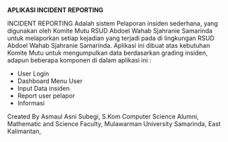 **APLIKASI INCIDENT REPORTING**


INCIDENT REPORTING
Adalah sistem Pelaporan insiden sederhana, yang digunakan oleh Komite Mutu RSUD Abdoel Wahab Sjahranie Samarinda untuk melaporkan setiap kejadian yang terjadi pada di lingkungan RSUD Abdoel Wahab Sjahranie Samarinda.
Aplikasi ini dibuat atas kebutuhan Komite Mutu untuk mengumpulkan data berdasarkan grading insiden, adapun beberapa komponen di dalam aplikasi ini :

- User Login
- Dashboard Menu User
- Input Data insiden
- Report user pelapor
- Informasi


Created By Asmaul Asni Subegi, S.Kom 
Computer Science Alumni,                          
Mathematic and Science Faculty, Mulawarman University
Samarinda, East Kalimantan, 
